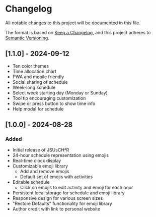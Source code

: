 # Changelog
All notable changes to this project will be documented in this file.

The format is based on [Keep a Changelog](https://keepachangelog.com/en/1.0.0/),
and this project adheres to [Semantic Versioning](https://semver.org/spec/v2.0.0.html).

## [1.1.0] - 2024-09-12

- Ten color themes
- Time allocation chart
- PWA and mobile friendly
- Social sharing of schedule
- Week-long schedule
- Select week starting day (Monday or Sunday)
- Tool tip encouraging customization
- Swipe or press button to show time info
- Help modal for schedule

## [1.0.0] - 2024-08-28
### Added
- Initial release of JSUsCH²R
- 24-hour schedule representation using emojis
- Real-time clock display
- Customizable emoji library
  - Add and remove emojis
  - Default set of emojis with activities
- Editable schedule
  - Click on emojis to edit activity and emoji for each hour
- Persistent local storage for schedule and emoji library
- Responsive design for various screen sizes
- "Restore Defaults" functionality for emoji library
- Author credit with link to personal website

